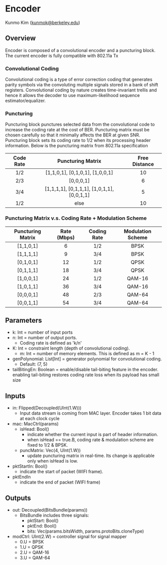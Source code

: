 # Encoder
Kunmo Kim (kunmok@berkeley.edu)

## Overview 
Encoder is composed of a convolutional encoder and a puncturing block. 
The current encoder is fully compatible with 802.11a Tx 

### Convolutional Coding
Convolutional coding is a type of error correction coding that generates parity symbols via the convoluting multiple signals stored in a bank of shift registers. 
Convolutional coding by nature creates time-invariant trellis and hence it allows the decoder to use maximum-likelihood sequence estimator/equalizer. 

### Puncturing 
Puncturing block punctures selected data from the convolutional code to increase the coding rate at the cost of BER. Puncturing matrix must be chosen carefully so that it minimally affects the BER at given SNR. Puncturing block sets its coding rate to 1/2 when its processing header information. 
Below is the puncturing matrix from 802.11a specification 

| Code Rate | Puncturing Matrix | Free Distance |
|:-----------:|:-------------------:|:---------------:|
| 1/2 | [1,1,0,1], [0,1,0,1], [1,0,0,1] | 10 |
| 2/3 | [0,0,0,1] | 6 |
| 3/4 | [1,1,1,1], [0,1,1,1], [1,0,1,1], [0,0,1,1] | 5 |
| 1/2 | else | 10| 

### Puncturing Matrix v.s. Coding Rate + Modulation Scheme 
| Puncturing Matrix | Rate (Mbps) | Coding Rate | Modulation Scheme |
|:-----------:|:-------------------:|:---------------:|:-----------:|
| [1,1,0,1] | 6  | 1/2 | BPSK |
| [1,1,1,1] | 9  | 3/4 | BPSK |
| [0,1,0,1] | 12 | 1/2 | QPSK |
| [0,1,1,1] | 18 | 3/4 | QPSK | 
| [1,0,0,1] | 24 | 1/2 | QAM-16 |
| [1,0,1,1] | 36 | 3/4 | QAM-16 |
| [0,0,0,1] | 48 | 2/3 | QAM-64 |
| [0,0,1,1] | 54 | 3/4 | QAM-64 |

## Parameters
* k: Int = number of input ports 
* n: Int = number of output ports. 
  + Coding rate is defined as 'k/n'
* K: Int = constraint length (depth of convolutional coding).
  + m: Int = number of memory elements. This is defined as m = K - 1 
* genPolynomial: List[Int] = generator polynomial for convolutional coding. 
  + Default: (7, 5) 
* tailBitingEn: Boolean = enable/disable tail-biting feature in the encoder. enabling tail-biting restores coding rate loss when its payload has small size

## Inputs
* in: Flipped(Decoupled(UInt(1.W)))
  + Input data stream is coming from MAC layer. Encoder takes 1 bit data at each clock cycle 
* mac: MacCtrl(params)
  + isHead: Bool()
    + indicate whether the current input is part of header information.
    + when isHead == true.B, coding rate & modulation scheme are fixed to 1/2 & BPSK.   
  + puncMatrix: Vec(4, UInt(1.W))
    + update puncturing matrix in real-time. Its change is applicable only when isHead is low.  
* pktStartIn: Bool()
  + indicate the start of packet (WIFI frame). 
* pktEndIn
  + indicate the end of packet (WIFI frame)
   
## Outputs
* out: Decoupled(BitsBundle(params)) 
  + BitsBundle includes three signals: 
    + pktStart: Bool()
    + pktEnd: Bool()
    + bits: Vec(params.bitsWidth, params.protoBits.cloneType)
* modCtrl: UInt(2.W) = controller signal for signal mapper
  + 0.U = BPSK 
  + 1.U = QPSK 
  + 2.U = QAM-16
  + 3.U = QAM-64   

